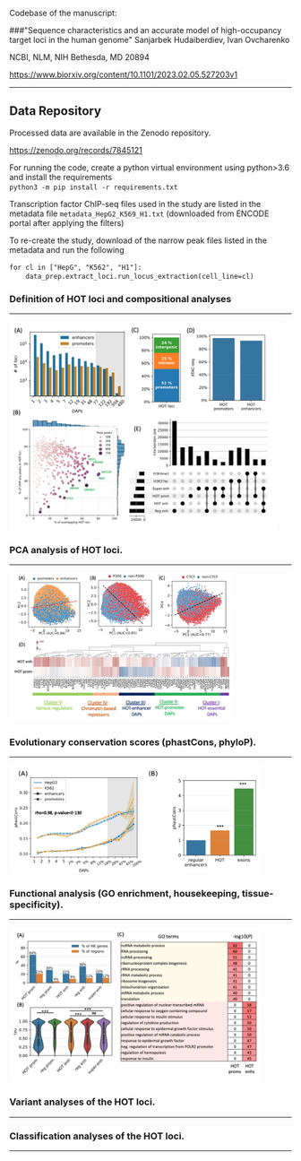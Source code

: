 Codebase of the manuscript:

###"Sequence characteristics and an accurate model of high-occupancy target loci in the human genome" 
Sanjarbek Hudaiberdiev, Ivan Ovcharenko 

NCBI, NLM, NIH
Bethesda, MD 20894

https://www.biorxiv.org/content/10.1101/2023.02.05.527203v1
*********

Data Repository
-------

Processed data are available in the Zenodo repository.

https://zenodo.org/records/7845121

For running the code, create a python virtual environment using python>3.6 and install the requirements\
`python3 -m pip install -r requirements.txt`

Transcription factor ChIP-seq files used in the study are listed in the metadata file `metadata_HepG2_K569_H1.txt` (downloaded from ENCODE portal after applying the filters) 

To re-create the study, download of the narrow peak files listed in the metadata and run the following 

```
for cl in ["HepG", "K562", "H1"]:
    data_prep.extract_loci.run_locus_extraction(cell_line=cl)
```

### Definition of HOT loci and compositional analyses
***

<img src="./data/Figure1.png" width="480">


### PCA analysis of HOT loci.
***

<img src="./data/Figure2.png" width="400">

### Evolutionary conservation scores (phastCons, phyloP).
***

<img src="./data/Figure3.png" width="450">

### Functional analysis (GO enrichment, housekeeping, tissue-specificity).
***

<img src="./data/Figure4.png" width="450">

### Variant analyses of the HOT loci.
***


### Classification analyses of the HOT loci.
***


